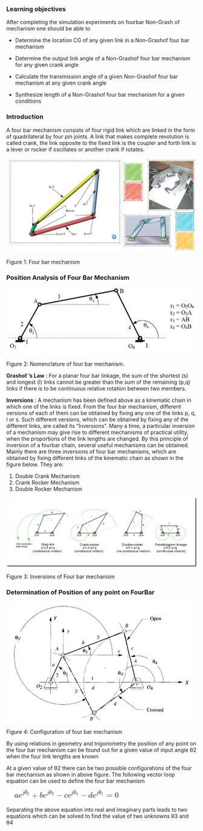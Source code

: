 ### Learning objectives

<p>After completing the simulation experiments on fourbar Non-Grash of mechanism one should be able to </p>

- Determine the location CG of any given link in a Non-Grashof four bar mechanism
- Determine the output link angle of a Non-Grashof four bar mechanism for any given crank angle
- Calculate the transmission angle of a given Non-Grashof four bar mechanism at any given crank angle

- Synthesize length of a Non-Grashof four bar mechanism for a given conditions

### Introduction

<p>
A four bar mechanism consists of four rigid link which are linked in the form of quadrilateral by four pin joints. A link that makes complete revolution is called crank, the link opposite to the fixed link is the coupler and forth link is a lever or rocker if oscillates or another crank if rotates.</p>

![img](./images/pos1.png)

Figure 1: Four bar mechanism

### Position Analysis of Four Bar Mechanism

![nomenclatureoffourbarmechanism](./images/pos3.png)

Figure 2: Nomenclature of four bar mechanism.

**Grashof ’s Law** : For a planar four bar linkage, the sum of the shortest (s) and longest (l) links cannot be greater than the sum of the remaining (p,q) links if there is to be continuous relative rotation between two members.

**Inversions** : A mechanism has been defined above as a kinematic chain in which one of the links is fixed. From the four bar mechanism, different versions of each of them can be obtained by fixing any one of the links p, q, l or s. Such different versions, which can be obtained by fixing any of the different links, are called its “Inversions”. Many a time, a particular inversion of a mechanism may give rise to different mechanisms of practical utility, when the proportions of the link lengths are changed.
By this principle of inversion of a fourbar chain, several useful mechanisms can be obtained. Mainly there are three inversions of four bar mechanisms, which are obtained by fixing different links of the kinematic chain as shown in the figure below. They are:

1. Double Crank Mechanism
2. Crank Rocker Mechanism
3. Double Rocker Mechanism

![inversionsoffourbarmechanism](./images/pos4.png)

<p>Figure 3: Inversions of Four bar mechanism</p>

### Determination of Position of any point on FourBar

![configurationoffourbarmechanism](./images/posn8.png)

<p>Figure 4: Configuration of four bar mechanism</p>

<p>By using relations in geometry and trigonometry the position of any point on the four bar mechanism can be found out for a given value of input angle θ2 when the four link lengths are known</p>
<p>
At a given value of θ2 there can be two possible configurations of the four bar mechanism as shown in above figure. The following vector loop equation can be used to define the four bar mechanism</p>

![img](./images/exp1T.png)

<p>
Separating the above equation into real and imaginary parts leads to two equations which can be solved to find the value of two unknowns θ3 and θ4</p>

